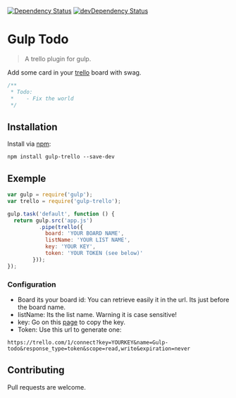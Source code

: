 [![Dependency Status](https://david-dm.org/baloran/gulp-trello.svg?style=flat)](https://david-dm.org/baloran/gulp-trello)
[![devDependency Status](https://david-dm.org/baloran/gulp-trello/dev-status.svg?style=flat)](https://david-dm.org/baloran/gulp-trello#info=devDependencies)

# Gulp Todo

> A trello plugin for gulp.

Add some card in your [trello](trello.com) board with swag.

```javascript
/**
 * Todo:
 *    - Fix the world
 */
```

## Installation

Install via [npm](https://npmjs.org/package/gulp-trello):
```
npm install gulp-trello --save-dev
```

## Exemple
```js
var gulp = require('gulp');
var trello = require('gulp-trello');

gulp.task('default', function () {
  return gulp.src('app.js')
          .pipe(trello({
            board: 'YOUR BOARD NAME',
            listName: 'YOUR LIST NAME',
            key: 'YOUR KEY',
            token: 'YOUR TOKEN (see below)'
        }));
});
```

### Configuration

- Board its your board id: You can retrieve easily it in the url. Its just before the board name.
- listName: Its the list name. Warning it is case sensitive!
- key: Go on this [page](https://trello.com/app-key) to copy the key.
- Token: Use this url to generate one:
```
https://trello.com/1/connect?key=YOURKEY&name=Gulp-todo&response_type=token&scope=read,write&expiration=never
```

## Contributing

Pull requests are welcome.